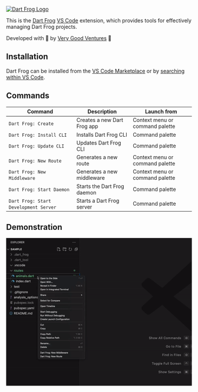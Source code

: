 [![Dart Frog Logo][logo_black]][dart_frog_link_light]

This is the [Dart Frog](https://dartfrog.vgv.dev/) [VS Code](https://code.visualstudio.com/) extension, which provides tools for effectively managing Dart Frog projects.

Developed with 💙 by [Very Good Ventures][very_good_ventures_link] 🦄

## Installation

Dart Frog can be installed from the [VS Code Marketplace](https://marketplace.visualstudio.com/items?itemName=VeryGoodVentures.dart-frog) or by [searching within VS Code](https://code.visualstudio.com/docs/editor/extension-gallery#_search-for-an-extension).

## Commands

| Command                               | Description                 | Launch from                     |
| ------------------------------------- | --------------------------- | ------------------------------- |
| `Dart Frog: Create`                   | Creates a new Dart Frog app | Context menu or command palette |
| `Dart Frog: Install CLI`              | Installs Dart Frog CLI      | Command palette                 |
| `Dart Frog: Update CLI`               | Updates Dart Frog CLI       | Command palette                 |
| `Dart Frog: New Route`                | Generates a new route       | Context menu or command palette |
| `Dart Frog: New Middleware`           | Generates a new middleware  | Context menu or command palette |
| `Dart Frog: Start Daemon`             | Starts the Dart Frog daemon | Command palette                 |
| `Dart Frog: Start Development Server` | Starts a Dart Frog server   | Command palette                 |

## Demonstration

![demonstration](https://raw.githubusercontent.com/VeryGoodOpenSource/dart_frog/main/extensions/vscode/assets/new-route-middleware-usage.gif)

[ci_link]: https://github.com/VeryGoodOpenSource/dart_frog/actions/workflows/main.yaml
[dart_frog_link_light]: https://github.com/verygoodopensource/dart_frog
[license_link]: https://opensource.org/licenses/MIT
[logo_black]: https://raw.githubusercontent.com/VeryGoodOpenSource/dart_frog/main/assets/dart_frog_logo_black.png
[very_good_ventures_link]: https://verygood.ventures
